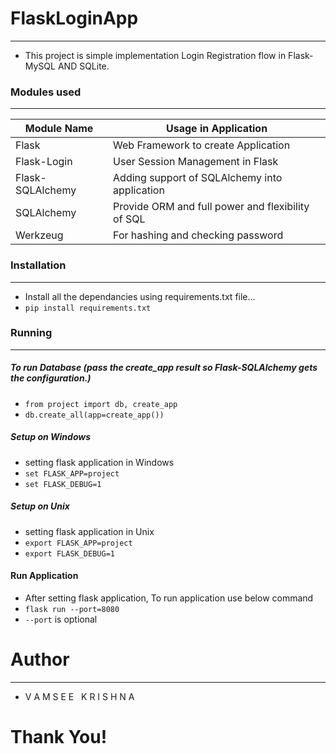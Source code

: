 # FlaskLoginApp
---
- This project is simple implementation Login Registration flow in Flask-MySQL AND SQLite.

### Modules used
---
| Module Name    | Usage in Application |
|----------------|----------------------|
|Flask           |Web Framework to create Application|
|Flask-Login     | User Session Management in Flask|
|Flask-SQLAlchemy|Adding support of SQLAlchemy into application|
|SQLAlchemy      |Provide ORM and  full power and flexibility of SQL |
|Werkzeug        | For hashing and checking password|

### Installation
---
- Install all the dependancies using requirements.txt file...
- ```pip install requirements.txt```

### Running
---
##### To run Database (pass the create_app result so Flask-SQLAlchemy gets the configuration.)
- ```from project import db, create_app```
- ```db.create_all(app=create_app())```

##### Setup on Windows
- setting flask application in Windows
- ```set FLASK_APP=project```
- ```set FLASK_DEBUG=1```

##### Setup on Unix
- setting flask application in Unix
- ```export FLASK_APP=project```
- ```export FLASK_DEBUG=1```

#### Run Application
- After setting flask application, To run application use below command
- ```flask run --port=8080```
- ```--port``` is optional

# Author
---
- V A M S E E &nbsp; K R I S H N A

# Thank You!
